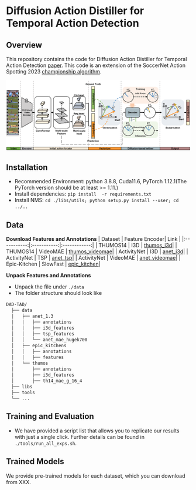 # Diffusion Action Distiller for Temporal Action Detection

## Overview

This repository contains the code for Diffusion Action Distiller for Temporal Action Detection [paper](https://www.google.com). This code is an extension of the SoccerNet Action Spotting 2023 [championship algorithm](https://github.com/SoccerNet/sn-spotting).

![Overview](./assets/Overview.png)

## Installation
+ Recommended Environment: python 3.8.8, Cuda11.6, PyTorch 1.12.1(The PyTorch version should be at least >= 1.11.)
+ Install dependencies: `pip install  -r requirements.txt`
+ Install NMS: `cd ./libs/utils; python setup.py install --user; cd ../..`

## Data
**Download Features and Annotations**
| Dataset  | Feature Encoder| Link |
|:-----------:|:-----------:|:------------:|
| THUMOS14 | I3D | [thumos_i3d](https://github.com/happyharrycn/actionformer_release/tree/main)|
| THUMOS14 | VideoMAE | [thumos_videomae](https://github.com/OpenGVLab/InternVideo/tree/main/Downstream/Temporal-Action-Localization)|
| ActivityNet | I3D | [anet_i3d](https://github.com/sauradip/tags)|
| ActivityNet | TSP | [anet_tsp](https://github.com/happyharrycn/actionformer_release/tree/main)|
| ActivityNet | VideoMAE | [anet_videomae](https://github.com/OpenGVLab/InternVideo/tree/main/Downstream/Temporal-Action-Localization)|
| Epic-Kitchen | SlowFast | [epic_kitchen](https://github.com/happyharrycn/actionformer_release/tree/main)|

**Unpack Features and Annotations**
+ Unpack the file under `./data`
+ The folder structure should look like
```
DAD-TAD/
  ├── data
  │   ├── anet_1.3
  │   │   ├── annotations
  │   │   ├── i3d_features
  │   │   ├── tsp_features
  │   │   └── anet_mae_hugek700
  │   ├── epic_kitchens
  │   │   ├── annotations
  │   │   ├── features
  │   └── thumos
  │       ├── annotations
  │       ├── i3d_features
  │       ├── th14_mae_g_16_4
  ├── libs
  ├── tools
  └── ...
```

<!--
### THUMOS14
+ I3D feature: from ActionFormer repository ([thumos_i3d](https://github.com/happyharrycn/actionformer_release/tree/main)).
+ VideoMAE feature: from InternVideo repository ([thumos_videomae](https://github.com/OpenGVLab/InternVideo/tree/main/Downstream/Temporal-Action-Localization)).
  
### ActivityNet
+ I3D feature: from TAGS repository ([anet_i3d](https://github.com/sauradip/tags)).
+ TSP feature: from ActionFormer repository ([anet_tsp](https://github.com/happyharrycn/actionformer_release/tree/main)).
+ VideoMAE feature: from InternVideo repository ([anet_videomae](https://github.com/OpenGVLab/InternVideo/tree/main/Downstream/Temporal-Action-Localization)).

### Epic-Kitchen
+ SlowFast feature: from ActionFormer repository ([epic_kitchen](https://github.com/happyharrycn/actionformer_release/tree/main)).
-->

## Training and Evaluation
+ We have provided a script list that allows you to replicate our results with just a single click. Further details can be found in `./tools/run_all_exps.sh`.

## Trained Models
We provide pre-trained models for each dataset, which you can download from XXX.
